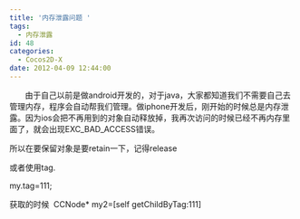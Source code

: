 ```yaml
---
title: '内存泄露问题 '
tags:
  - 内存泄露
id: 48
categories:
  - Cocos2D-X
date: 2012-04-09 12:44:00
---
```


       由于自己以前是做android开发的，对于java，大家都知道我们不需要自己去管理内存，程序会自动帮我们管理。做iphone开发后，刚开始的时候总是内存泄露。因为ios会把不再用到的对象自动释放掉，我再次访问的时候已经不再内存里面了，就会出现EXC_BAD_ACCESS错误。

所以在要保留对象是要retain一下，记得release

或者使用tag.

my.tag=111; 

获取的时候  CCNode* my2=[self getChildByTag:111]